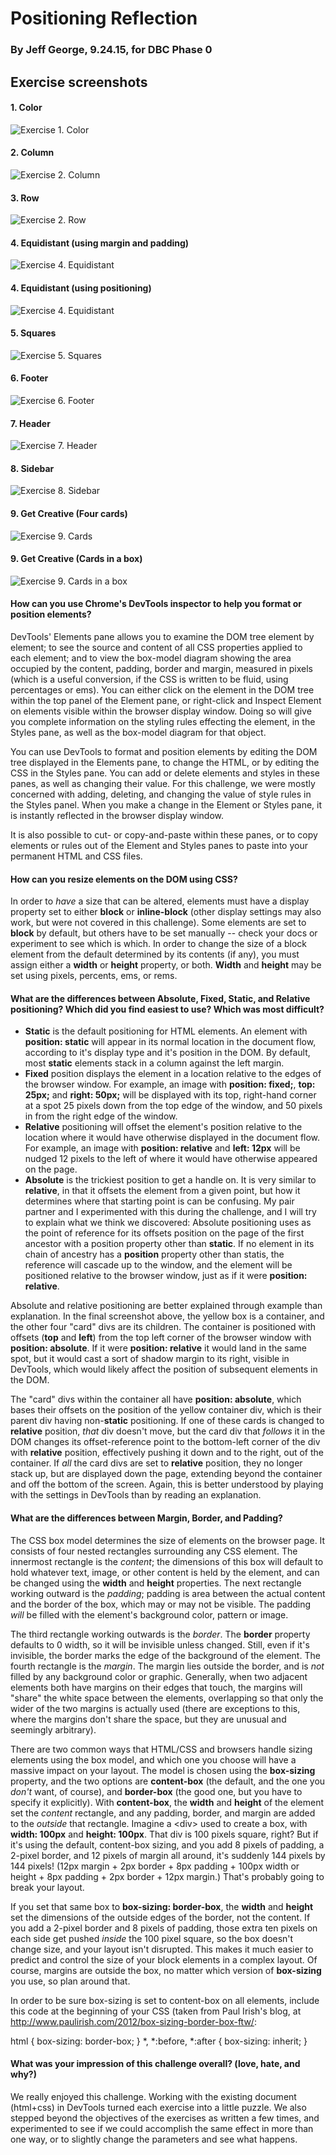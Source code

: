 # Positioning Reflection
### By Jeff George, 9.24.15, for DBC Phase 0

## Exercise screenshots

#### 1. Color

![Exercise 1. Color](./imgs/pp3-4-1-colors.png)


#### 2. Column

![Exercise 2. Column](./imgs/pp3-4-2-column.png)

#### 3. Row

![Exercise 2. Row](./imgs/pp3-4-3-row.png)

#### 4. Equidistant (using margin and padding)

![Exercise 4. Equidistant](./imgs/pp3-4-equid-mg-pd.png)

#### 4. Equidistant (using positioning)

![Exercise 4. Equidistant](./imgs/pp3-4-4-equid-pos.png)

#### 5. Squares

![Exercise 5. Squares](./imgs/pp3-4-5-squares.png)

#### 6. Footer

![Exercise 6. Footer](./imgs/pp3-4-6-footer.png)

#### 7. Header

![Exercise 7. Header](./imgs/pp3-4-7-header.png)

#### 8. Sidebar

![Exercise 8. Sidebar](./imgs/pp3-4-8-side.png)

#### 9. Get Creative (Four cards)

![Exercise 9. Cards](./imgs/pp3-4-9-cards.png)

#### 9. Get Creative (Cards in a box)

![Exercise 9. Cards in a box](./imgs/pp3-4-9-cards-in-box.png)

#### How can you use Chrome's DevTools inspector to help you format or position elements?

DevTools' Elements pane allows you to examine the DOM tree element by element; to see the source and content of all CSS properties applied to each element; and to view the box-model diagram showing the area occupied by the content, padding, border and margin, measured in pixels (which is a useful conversion, if the CSS is written to be fluid, using percentages or ems). You can either click on the element in the DOM tree within the top panel of the Element pane, or right-click and Inspect Element on elements visible within the browser display window. Doing so will give you complete information on the styling rules effecting the element, in the Styles pane, as well as the box-model diagram for that object.

You can use DevTools to format and position elements by editing the DOM tree displayed in the Elements pane, to change the HTML, or by editing the CSS in the Styles pane. You can add or delete elements and styles in these panes, as well as changing their value. For this challenge, we were mostly concerned with adding, deleting, and changing the value of style rules in the Styles panel. When you make a change in the Element or Styles pane, it is instantly reflected in the browser display window.

It is also possible to cut- or copy-and-paste within these panes, or to copy elements or rules out of the Element and Styles panes to paste into your permanent HTML and CSS files.


#### How can you resize elements on the DOM using CSS?

In order to _have_ a size that can be altered, elements must have a display property set to either **block** or **inline-block** (other display settings may also work, but were not covered in this challenge). Some elements are set to **block** by default, but others have to be set manually -- check your docs or experiment to see which is which. In order to change the size of a block element from the default determined by its contents (if any), you must assign either a **width** or **height** property, or both. **Width** and **height** may be set using pixels, percents, ems, or rems.


#### What are the differences between Absolute, Fixed, Static, and Relative positioning? Which did you find easiest to use? Which was most difficult?

* **Static** is the default positioning for HTML elements. An element with **position: static** will appear in its normal location in the document flow, according to it's display type and it's position in the DOM. By default, most **static** elements stack in a column against the left margin.
* **Fixed** position displays the element in a location relative to the edges of the browser window. For example, an image with **position: fixed;**, **top: 25px;** and **right: 50px;** will be displayed with its top, right-hand corner at a spot 25 pixels down from the top edge of the window, and 50 pixels in from the right edge of the window.
* **Relative** positioning will offset the element's position relative to the location where it would have otherwise displayed in the document flow. For example, an image with **position: relative** and **left: 12px** will be nudged 12 pixels to the left of where it would have otherwise appeared on the page.
* **Absolute** is the trickiest position to get a handle on. It is very similar to **relative**, in that it offsets the element from a given point, but how it determines where that starting point is can be confusing. My pair partner and I experimented with this during the challenge, and I will try to explain what we think we discovered: Absolute positioning uses as the point of reference for its offsets position on the page of the first ancestor with a position property other than **static**. If no element in its chain of ancestry has a **position** property other than statis, the reference will cascade up to the window, and the element will be positioned relative to the browser window, just as if it were **position: relative**.

Absolute and relative positioning are better explained through example than explanation. In the final screenshot above, the yellow box is a container, and the other four "card" divs are its children. The container is positioned with offsets (**top** and **left**) from the top left corner of the browser window with **position: absolute**. If it were **position: relative** it would land in the same spot, but it would cast a sort of shadow margin to its right, visible in DevTools, which would likely affect the position of subsequent elements in the DOM.

The "card" divs within the container all have **position: absolute**, which bases their offsets on the position of the yellow container div, which is their parent div having non-**static** positioning. If one of these cards is changed to **relative** position, _that_ div doesn't move, but the card div that _follows_ it in the DOM changes its offset-reference point to the bottom-left corner of the div with **relative** position, effectively pushing it down and to the right, out of the container. If _all_ the card divs are set to **relative** position, they no longer stack up, but are displayed down the page, extending beyond the container and off the bottom of the screen. Again, this is better understood by playing with the settings in DevTools than by reading an explanation.


#### What are the differences between Margin, Border, and Padding?

The CSS box model determines the size of elements on the browser page. It consists of four nested rectangles surrounding any CSS element. The innermost rectangle is the _content_; the dimensions of this box will default to hold whatever text, image, or other content is held by the element, and can be changed using the **width** and **height** properties. The next rectangle working outward is the _padding_; padding is area between the actual content and the border of the box, which may or may not be visible. The padding _will_ be filled with the element's background color, pattern or image.

The third rectangle working outwards is the _border_. The **border** property defaults to 0 width, so it will be invisible unless changed. Still, even if it's invisible, the border marks the edge of the background of the element. The fourth rectangle is the _margin_. The margin lies outside the border, and is _not_ filled by any background color or graphic. Generally, when two adjacent elements both have margins on their edges that touch, the margins will "share" the white space between the elements, overlapping so that only the wider of the two margins is actually used (there are exceptions to this, where the margins don't share the space, but they are unusual and seemingly arbitrary).

There are two common ways that HTML/CSS and browsers handle sizing elements using the box model, and which one you choose will have a massive impact on your layout. The model is chosen using the **box-sizing** property, and the two options are **content-box** (the default, and the one you _don't_ want, of course), and **border-box** (the good one, but you have to specify it explicitly). With **content-box**, the **width** and **height** of the element set the _content_ rectangle, and any padding, border, and margin are added to the _outside_ that rectangle. Imagine a &lt;div&gt; used to create a box, with **width: 100px** and **height: 100px**. That div is 100 pixels square, right? But if it's using the default, content-box sizing, and you add 8 pixels of padding, a 2-pixel border, and 12 pixels of margin all around, it's suddenly 144 pixels by 144 pixels! (12px margin + 2px border + 8px padding + 100px width or height + 8px padding + 2px border + 12px margin.) That's probably going to break your layout.

If you set that same box to **box-sizing: border-box**, the **width** and **height** set the dimensions of the outside edges of the border, not the content. If you add a 2-pixel border and 8 pixels of padding, those extra ten pixels on each side get pushed _inside_ the 100 pixel square, so the box doesn't change size, and your layout isn't disrupted. This makes it much easier to predict and control the size of your block elements in a complex layout. Of course, margins are outside the box, no matter which version of **box-sizing** you use, so plan around that.

In order to be sure box-sizing is set to content-box on all elements, include this code at the beginning of your CSS (taken from Paul Irish's blog, at http://www.paulirish.com/2012/box-sizing-border-box-ftw/:


html {
  box-sizing: border-box;
}
*, *:before, *:after {
  box-sizing: inherit;
}


#### What was your impression of this challenge overall? (love, hate, and why?)

We really enjoyed this challenge. Working with the existing document (html+css) in DevTools turned each exercise into a little puzzle. We also stepped beyond the objectives of the exercises as written a few times, and experimented to see if we could accomplish the same effect in more than one way, or to slightly change the parameters and see what happens.